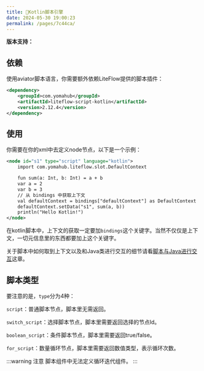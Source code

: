 ```yaml
---
title: 🥠Kotlin脚本引擎
date: 2024-05-30 19:00:23
permalink: /pages/7c44ca/
---
```


**版本支持：**<Badge text="v2.12.1+" vertical="middle"/>

## 依赖

使用aviator脚本语言，你需要额外依赖LiteFlow提供的脚本插件：

```xml
<dependency>
    <groupId>com.yomahub</groupId>
    <artifactId>liteflow-script-kotlin</artifactId>
    <version>2.12.4</version>
</dependency>
```

## 使用

你需要在你的xml中去定义node节点，以下是一个示例：

```xml
<node id="s1" type="script" language="kotlin">
    import com.yomahub.liteflow.slot.DefaultContext

    fun sum(a: Int, b: Int) = a + b
    var a = 2
    var b = 3
    // 从 bindings 中获取上下文
    val defaultContext = bindings["defaultContext"] as DefaultContext
    defaultContext.setData("s1", sum(a, b))
    println("Hello Kotlin!")
</node>
```

在kotlin脚本中，上下文的获取一定要加`bindings`这个关键字。当然不仅仅是上下文，一切元信息里的东西都要加上这个关键字。

关于脚本中如何取到上下文以及和Java类进行交互的细节请看[脚本与Java进行交互](/pages/d861c8/)这章。

## 脚本类型

要注意的是，`type`分为4种：

`script`：普通脚本节点，脚本里无需返回。

`switch_script`：选择脚本节点，脚本里需要返回选择的节点Id。

`boolean_script`：条件脚本节点，脚本里需要返回true/false。

`for_script`：数量循环节点，脚本里需要返回数值类型，表示循环次数。

:::warning 注意
脚本组件中无法定义循环迭代组件。
:::
